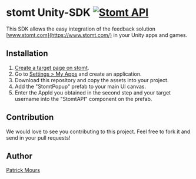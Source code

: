 # stomt Unity-SDK [![Stomt API](https://img.shields.io/badge/stomt-v2.1.X-brightgreen.svg)](https://rest.stomt.com/)

This SDK allows the easy integration of the feedback solution [www.stomt.com](https://www.stomt.com/) in your Unity apps and games.

## Installation

1. [Create a target page on stomt](https://www.stomt.com/createTarget).
2. Go to [Settings > My Apps](https://www.stomt.com/dev/my-apps) and create an application.
3. Download this repository and copy the assets into your project.
4. Add the "StomtPopup" prefab to your main UI canvas.
5. Enter the AppId you obtained in the second step and your target username into the "StomtAPI" component on the prefab.

## Contribution

We would love to see you contributing to this project. Feel free to fork it and send in your pull requests!

## Author

[Patrick Mours](https://github.com/crosire) 
